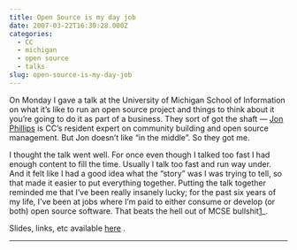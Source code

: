 ```yaml
---
title: Open Source is my day job
date: 2007-03-22T16:30:28.000Z
categories:
  - CC
  - michigan
  - open source
  - talks
slug: open-source-is-my-day-job
---
```

On Monday I gave a talk at the University of Michigan School of Information on what it’s like to run an open source project and things to think about it you’re going to do it as part of a business. They sort of got the shaft — [Jon Phillips][1]  is CC’s resident expert on community building and open source management. But Jon doesn’t like “in the middle”. So they got me.

I thought the talk went well. For once even though I talked too fast I had enough content to fill the time. Usually I talk too fast and run way under. And it felt like I had a good idea what the “story” was I was trying to tell, so that made it easier to put everything together. Putting the talk together reminded me that I’ve been really insanely lucky; for the past six years of my life, I’ve been at jobs where I’m paid to either consume or develop (or both) open source software. That beats the hell out of MCSE bullshit[1]_.

Slides, links, etc available [here][2] .

---



 [1]: http://creativecommons.org/about/people#53
 [2]: http://yergler.net/OpenSourceIsMyDayJob

